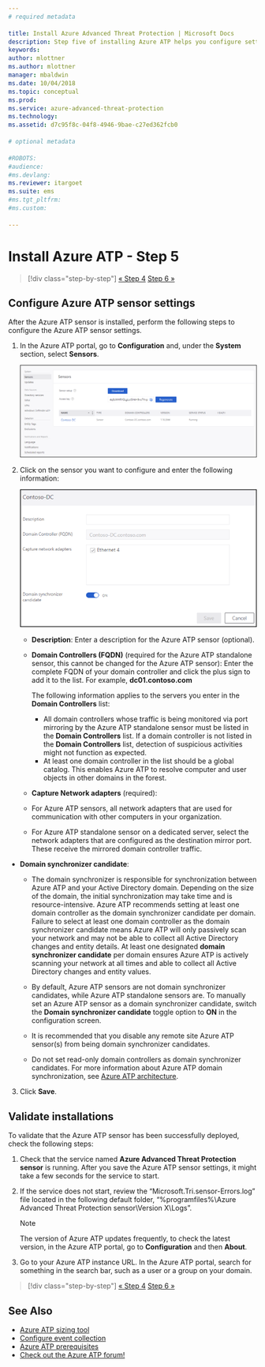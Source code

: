 ```yaml
---
# required metadata

title: Install Azure Advanced Threat Protection | Microsoft Docs
description: Step five of installing Azure ATP helps you configure settings for your Azure ATP standalone sensor.
keywords:
author: mlottner
ms.author: mlottner
manager: mbaldwin
ms.date: 10/04/2018
ms.topic: conceptual
ms.prod:
ms.service: azure-advanced-threat-protection
ms.technology:
ms.assetid: d7c95f8c-04f8-4946-9bae-c27ed362fcb0

# optional metadata

#ROBOTS:
#audience:
#ms.devlang:
ms.reviewer: itargoet
ms.suite: ems
#ms.tgt_pltfrm:
#ms.custom:

---
```




# Install Azure ATP - Step 5

> [!div class="step-by-step"]
> [« Step 4](install-atp-step4.md)
> [Step 6 »](install-atp-step6-vpn.md)



## Configure Azure ATP sensor settings
After the Azure ATP sensor is installed, perform the following steps to configure the Azure ATP sensor settings.

1.  In the Azure ATP portal, go to **Configuration** and, under the **System** section, select **Sensors**.
   
    ![Configure sensor settings image](media/atp-sensor-config.png)


2. Click on the sensor you want to configure and enter the following information:

   ![Configure sensor settings image](media/atp-sensor-config-2.png)

   - **Description**: Enter a description for the Azure ATP sensor (optional).
   - **Domain Controllers (FQDN)** (required for the Azure ATP standalone sensor, this cannot be changed for the Azure ATP sensor): Enter the complete FQDN of your domain controller and click the plus sign to add it to the list. For example,  **dc01.contoso.com**

     The following information applies to the servers you enter in the **Domain Controllers** list:
     - All domain controllers whose traffic is being monitored via port mirroring by the Azure ATP standalone sensor must be listed in the **Domain Controllers** list. If a domain controller is not listed in the **Domain Controllers** list, detection of suspicious activities might not function as expected.
     - At least one domain controller in the list should be a global catalog. This enables Azure ATP to resolve computer and user objects in other domains in the forest.

   - **Capture Network adapters** (required):
   
    - For Azure ATP sensors, all network adapters that are used for communication with other computers in your organization.
    - For Azure ATP standalone sensor on a dedicated server, select the network adapters that are configured as the destination mirror port. These receive the mirrored domain controller traffic.

  - **Domain synchronizer candidate**: 
    
    - The domain synchronizer is responsible for synchronization between Azure ATP and your Active Directory domain. Depending on the size of the domain, the initial synchronization may take time and is resource-intensive. Azure ATP recommends setting at least one domain controller as the domain synchronizer candidate per domain. Failure to select at least one domain controller as the domain synchronizer candidate means Azure ATP will only passively scan your network and may not be able to collect all Active Directory changes and entity details. At least one designated **domain synchronizer candidate** per domain ensures Azure ATP is actively scanning your network at all times and able to collect all Active Directory changes and entity values.
  
    - By default, Azure ATP sensors are not domain synchronizer candidates, while Azure ATP standalone sensors are. To manually set an Azure ATP sensor as a domain synchronizer candidate, switch the **Domain synchronizer candidate** toggle option to **ON** in the configuration screen.   
        
    - It is recommended that you disable any remote site Azure ATP sensor(s) from being domain synchronizer candidates.
   
    - Do not set read-only domain controllers as domain synchronizer candidates. For more information about Azure ATP domain synchronization, see [Azure ATP architecture](atp-architecture.md#azure-atp-sensor-features).
  
3. Click **Save**.


## Validate installations
To validate that the Azure ATP sensor has been successfully deployed, check the following steps:

1. Check that the service named **Azure Advanced Threat Protection sensor** is running. After you save the Azure ATP sensor settings, it might take a few seconds for the service to start.

2. If the service does not start, review the “Microsoft.Tri.sensor-Errors.log” file located in the following default folder, “%programfiles%\Azure Advanced Threat Protection sensor\Version X\Logs”.
 
   >[!NOTE]
   > The version of Azure ATP updates frequently, to check the latest version, in the Azure ATP portal, go to **Configuration** and then **About**. 

3. Go to your Azure ATP instance URL. In the Azure ATP portal, search for something in the search bar, such as a user or a group on your domain.



> [!div class="step-by-step"]
> [« Step 4](install-atp-step4.md)
> [Step 6 »](install-atp-step6-vpn.md)



## See Also

- [Azure ATP sizing tool](http://aka.ms/aatpsizingtool)
- [Configure event collection](configure-event-collection.md)
- [Azure ATP prerequisites](atp-prerequisites.md)
- [Check out the Azure ATP forum!](https://aka.ms/azureatpcommunity)
